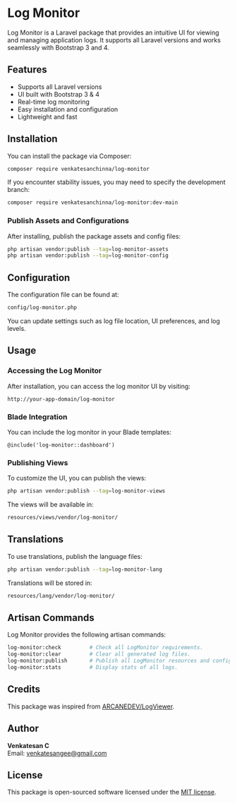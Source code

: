 # Log Monitor

Log Monitor is a Laravel package that provides an intuitive UI for viewing and managing application logs. It supports all Laravel versions and works seamlessly with Bootstrap 3 and 4.

## Features

- Supports all Laravel versions
- UI built with Bootstrap 3 & 4
- Real-time log monitoring
- Easy installation and configuration
- Lightweight and fast

## Installation

You can install the package via Composer:

```bash
composer require venkatesanchinna/log-monitor
```

If you encounter stability issues, you may need to specify the development branch:

```bash
composer require venkatesanchinna/log-monitor:dev-main
```

### Publish Assets and Configurations

After installing, publish the package assets and config files:

```bash
php artisan vendor:publish --tag=log-monitor-assets
php artisan vendor:publish --tag=log-monitor-config
```

## Configuration

The configuration file can be found at:

```bash
config/log-monitor.php
```

You can update settings such as log file location, UI preferences, and log levels.

## Usage

### Accessing the Log Monitor

After installation, you can access the log monitor UI by visiting:

```plaintext
http://your-app-domain/log-monitor
```

### Blade Integration

You can include the log monitor in your Blade templates:

```blade
@include('log-monitor::dashboard')
```

### Publishing Views

To customize the UI, you can publish the views:

```bash
php artisan vendor:publish --tag=log-monitor-views
```

The views will be available in:

```bash
resources/views/vendor/log-monitor/
```

## Translations

To use translations, publish the language files:

```bash
php artisan vendor:publish --tag=log-monitor-lang
```

Translations will be stored in:

```bash
resources/lang/vendor/log-monitor/
```

## Artisan Commands

Log Monitor provides the following artisan commands:

```bash
log-monitor:check         # Check all LogMonitor requirements.
log-monitor:clear         # Clear all generated log files.
log-monitor:publish       # Publish all LogMonitor resources and config files.
log-monitor:stats         # Display stats of all logs.
```

## Credits

This package was inspired from [ARCANEDEV/LogViewer](https://github.com/ARCANEDEV/LogViewer).

## Author

**Venkatesan C**\
Email: [venkatesangee@gmail.com](mailto:venkatesangee@gmail.com)

## License

This package is open-sourced software licensed under the [MIT license](LICENSE).

